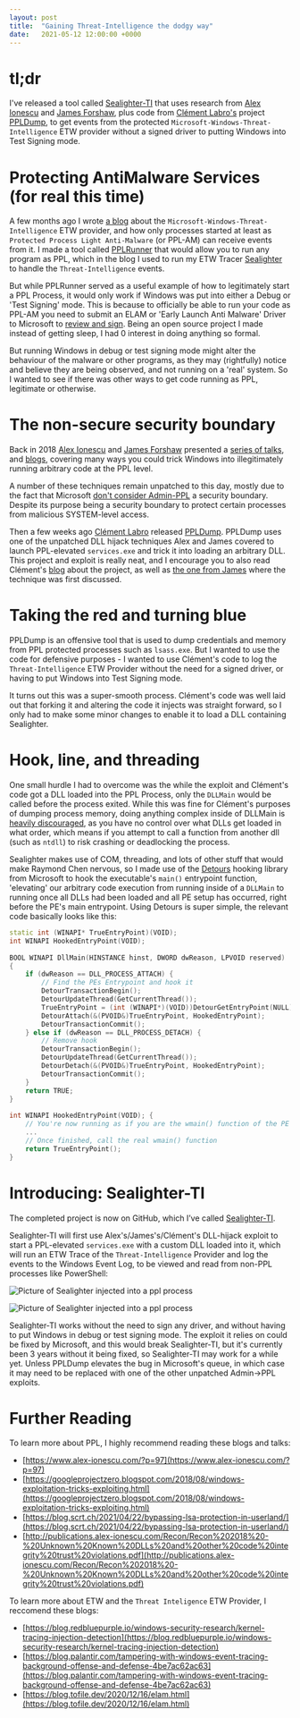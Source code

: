 ```yaml
---
layout: post
title:  "Gaining Threat-Intelligence the dodgy way"
date:   2021-05-12 12:00:00 +0000
---
```

 
# tl;dr
I've released a tool called [Sealighter-TI](https://github.com/pathtofile/SealighterTI) that uses research from [Alex Ionescu](https://twitter.com/aionescu) and [James Forshaw](https://twitter.com/tiraniddo), plus code from [Clément Labro's](https://twitter.com/itm4n) project [PPLDump](https://github.com/itm4n/PPLdump), to get events
from the protected `Microsoft-Windows-Threat-Intelligence` ETW provider without a signed driver to putting Windows into Test Signing mode.
 
# Protecting AntiMalware Services (for real this time)
A few months ago I wrote [a blog](https://blog.tofile.dev/2020/12/16/elam.html) about the `Microsoft-Windows-Threat-Intelligence` ETW provider, and how only processes started at least as `Protected Process Light Anti-Malware` (or PPL-AM) can receive events from it. I made a tool called [PPLRunner](https://github.com/pathtofile/PPLRunner) that would allow you to run any program as PPL, which in the blog I used to run my ETW Tracer [Sealighter](https://github.com/pathtofile/sealighter) to handle the `Threat-Intelligence` events.
 
But while PPLRunner served as a useful example of how to legitimately start a PPL Process, it would only work if Windows was put into either a Debug or 'Test Signing' mode. This is because to officially be able to run your code as PPL-AM you need to submit an ELAM or 'Early Launch Anti Malware' Driver to Microsoft to [review and sign](https://docs.microsoft.com/en-us/windows-hardware/drivers/install/elam-driver-submission). Being an open source project I made instead of getting sleep, I had 0 interest in doing anything so formal. 
 
But running Windows in debug or test signing mode might alter the behaviour of the malware or other programs, as they may (rightfully) notice and believe they are being observed, and not running on a 'real' system. So I wanted to see if there was other ways to get code running as PPL, legitimate or otherwise.
 
 
# The non-secure security boundary
Back in 2018 [Alex Ionescu](https://twitter.com/aionescu) and [James Forshaw](https://twitter.com/tiraniddo) presented a [series of talks](http://publications.alex-ionescu.com/Recon/Recon%202018%20-%20Unknown%20Known%20DLLs%20and%20other%20code%20integrity%20trust%20violations.pdf), and [blogs](https://googleprojectzero.blogspot.com/2018/08/windows-exploitation-tricks-exploiting.html), covering many ways you could trick Windows into illegitimately running arbitrary code at the PPL level.
 
A number of these techniques remain unpatched to this day, mostly due to the fact that Microsoft [don't consider Admin-PPL](https://bugs.chromium.org/p/project-zero/issues/detail?id=1336) a security boundary. Despite its purpose being a security boundary to protect certain processes from malicious SYSTEM-level access.
 
Then a few weeks ago [Clément Labro](https://twitter.com/itm4n) released [PPLDump](https://github.com/itm4n/PPLdump). PPLDump uses one of the unpatched DLL hijack techniques Alex and James covered to launch PPL-elevated `services.exe` and trick it into loading an arbitrary DLL. This project and exploit is really neat, and I encourage you to also read Clément's [blog](https://itm4n.github.io/lsass-runasppl/) about the project, as well as [the one from James](https://googleprojectzero.blogspot.com/2018/08/windows-exploitation-tricks-exploiting.html) where the technique was first discussed.
 
 
# Taking the red and turning blue
PPLDump is an offensive tool that is used to dump credentials and memory from PPL protected processes such as `lsass.exe`. But I wanted to use the code for defensive purposes - I wanted to use Clément's code to log the `Threat-Intelligence` ETW Provider without the need for a signed driver, or having to put Windows into Test Signing mode.
 
It turns out this was a super-smooth process. Clément's code was well laid out that forking it and altering the code it injects was straight forward, so I only had to make some minor changes to enable it to load a DLL containing Sealighter.
 
# Hook, line, and threading
One small hurdle I had to overcome was the while the exploit and Clément's code got a DLL loaded into the PPL Process, only the `DLLMain` would be called before the process exited. While this was fine for Clément's purposes of dumping process memory, doing anything complex inside of DLLMain is [heavily discouraged](https://devblogs.microsoft.com/oldnewthing/20040127-00/?p=40873), as you have no control over what DLLs get loaded in what order, which means if you attempt to call a function from another dll (such as `ntdll`) to risk crashing or deadlocking the process.
 
Sealighter makes use of COM, threading, and lots of other stuff that would make Raymond Chen nervous, so I made use of the [Detours](https://github.com/microsoft/Detours/) hooking library from Microsoft to hook the executable's `main()` entrypoint function, 'elevating' our arbitrary code execution from running inside of a `DLLMain` to running once all DLLs had been loaded and all PE setup has occurred, right before the PE's main entrypoint. Using Detours is super simple, the relevant code basically looks like this:
```c++
static int (WINAPI* TrueEntryPoint)(VOID);
int WINAPI HookedEntryPoint(VOID);
 
BOOL WINAPI DllMain(HINSTANCE hinst, DWORD dwReason, LPVOID reserved)
{
    if (dwReason == DLL_PROCESS_ATTACH) {
        // Find the PEs Entrypoint and hook it
        DetourTransactionBegin();
        DetourUpdateThread(GetCurrentThread());
        TrueEntryPoint = (int (WINAPI*)(VOID))DetourGetEntryPoint(NULL);
        DetourAttach(&(PVOID&)TrueEntryPoint, HookedEntryPoint);
        DetourTransactionCommit();
    } else if (dwReason == DLL_PROCESS_DETACH) {
        // Remove hook
        DetourTransactionBegin();
        DetourUpdateThread(GetCurrentThread());
        DetourDetach(&(PVOID&)TrueEntryPoint, HookedEntryPoint);
        DetourTransactionCommit();
    }
    return TRUE;
}
 
int WINAPI HookedEntryPoint(VOID); {
    // You're now running as if you are the wmain() function of the PE
    ...
    // Once finished, call the real wmain() function
    return TrueEntryPoint();
}
```
 
 
# Introducing: Sealighter-TI
 
The completed project is now on GitHub, which I’ve called [Sealighter-TI](https://github.com/pathtofile/SealighterTI).
 
Sealighter-TI will first use Alex's/James's/Clément's DLL-hijack exploit to start a PPL-elevated `services.exe` with a custom DLL loaded into it, which will run an ETW Trace of the `Threat-Intelligence` Provider and log the events to the Windows Event Log, to be viewed and read from non-PPL processes like PowerShell:
 
![Picture of Sealighter injected into a ppl process](/assets/SealighterTI_Running.png)
 
![Picture of Sealighter injected into a ppl process](/assets/SealighterTI_EventLog.png)
 
Sealighter-TI works without the need to sign any driver, and without having to put Windows in debug or test signing mode. The exploit it relies on could be fixed by Microsoft, and this would break Sealighter-TI, but it's currently been 3 years without it being fixed, so Sealighter-TI may work for a while yet. Unless PPLDump elevates the bug in Microsoft's queue, in which case it may need to be replaced with one of the other unpatched Admin->PPL exploits.
 
# Further Reading
To learn more about PPL, I highly recommend reading these blogs and talks:
- [https://www.alex-ionescu.com/?p=97](https://www.alex-ionescu.com/?p=97)
- [https://googleprojectzero.blogspot.com/2018/08/windows-exploitation-tricks-exploiting.html](https://googleprojectzero.blogspot.com/2018/08/windows-exploitation-tricks-exploiting.html)
- [https://blog.scrt.ch/2021/04/22/bypassing-lsa-protection-in-userland/](https://blog.scrt.ch/2021/04/22/bypassing-lsa-protection-in-userland/)
- [http://publications.alex-ionescu.com/Recon/Recon%202018%20-%20Unknown%20Known%20DLLs%20and%20other%20code%20integrity%20trust%20violations.pdf](http://publications.alex-ionescu.com/Recon/Recon%202018%20-%20Unknown%20Known%20DLLs%20and%20other%20code%20integrity%20trust%20violations.pdf)

To learn more about ETW and the `Threat Inteligence` ETW Provider, I reccomend these blogs:
- [https://blog.redbluepurple.io/windows-security-research/kernel-tracing-injection-detection](https://blog.redbluepurple.io/windows-security-research/kernel-tracing-injection-detection)
- [https://blog.palantir.com/tampering-with-windows-event-tracing-background-offense-and-defense-4be7ac62ac63](https://blog.palantir.com/tampering-with-windows-event-tracing-background-offense-and-defense-4be7ac62ac63)
- [https://blog.tofile.dev/2020/12/16/elam.html](https://blog.tofile.dev/2020/12/16/elam.html)

